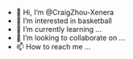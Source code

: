 - 👋 Hi, I’m @CraigZhou-Xenera
- 👀 I’m interested in basketball
- 🌱 I’m currently learning ...
- 💞️ I’m looking to collaborate on ...
- 📫 How to reach me ...

<!---
CraigZhou-Xenera/CraigZhou-Xenera is a ✨ special ✨ repository because its `README.md` (this file) appears on your GitHub profile.
You can click the Preview link to take a look at your changes.
--->
